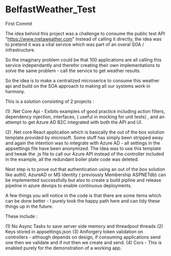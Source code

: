 # BelfastWeather_Test
First Commit

The idea behind this project was a challenge to consume the public test API "https://www.metaweather.com"
Instead of calling it directly, the idea was to pretend it was a vital service which was part of an overal SOA / infrastructure.

So the imaginary problem could be that 100 applications are all calling this service independantly and therefor creating their 
own implementations to solve the same problem - call the service to get weather results.

So the idea is to make a centralized microserice to consume this weather api and build on the SOA approach to making all our systems
work in harmony.

This is a solution consisting of 2 projects :

(1) .Net Core Api - Exibits examples of good practice including action filters, dependency injection, interfaces, ( useful in mocking
    for unit tests) , and an attempt to get Azure AD B2C integrated with both the API and UI.
    
(2) .Net core React application which is basically the out of the box solution template provided by microsoft.
    Some stuff has simply been stripped away and again the intention was to integrate with Azure AD - all settings in the appsettings
    file have been anonymized. The idea was to use this template and tweak the .js file to call our Azure API instead of the controller 
    included in the example, all the redundant boiler plate code was deleted.
    
Next step is to prove out that authentication using an out of the box solution like auth0, AzureAD or MS Identity ( previously Membership ASPNETdb)
can be implemented successfully but also to create a build pipline and release pipeline in azure devops to enable continuous deployments.


A few things you will notice in the code is that there are some items which can be done better - I purely took the happy path here and can tidy
these things up in the future.

These include : 

(1) No Async Tasks to save server side memory and threadpool threads
(2) Keys stored in appsettings.json
(3) Aniforgery token validation on controllers - although depends on design, if consuming applications send one then we validate and if
    not then we create and send.
(4) Cors - This is enabled purely for the demonstration of a working app.
